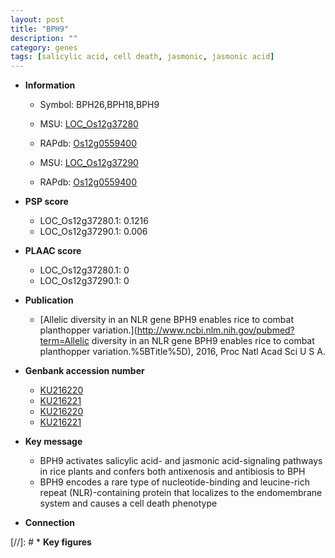 ```yaml
---
layout: post
title: "BPH9"
description: ""
category: genes
tags: [salicylic acid, cell death, jasmonic, jasmonic acid]
---
```


* **Information**  
    + Symbol: BPH26,BPH18,BPH9  
    + MSU: [LOC_Os12g37280](http://rice.uga.edu/cgi-bin/ORF_infopage.cgi?orf=LOC_Os12g37280) 
    + RAPdb: [Os12g0559400](http://rapdb.dna.affrc.go.jp/viewer/gbrowse_details/irgsp1?name=Os12g0559400) 

    + MSU: [LOC_Os12g37290](http://rice.uga.edu/cgi-bin/ORF_infopage.cgi?orf=LOC_Os12g37290) 
    + RAPdb: [Os12g0559400](http://rapdb.dna.affrc.go.jp/viewer/gbrowse_details/irgsp1?name=Os12g0559400) 

* **PSP score**  
    + LOC_Os12g37280.1: 0.1216 
    + LOC_Os12g37290.1: 0.006 

* **PLAAC score**  
    + LOC_Os12g37280.1: 0 
    + LOC_Os12g37290.1: 0 

* **Publication**  
    + [Allelic diversity in an NLR gene BPH9 enables rice to combat planthopper variation.](http://www.ncbi.nlm.nih.gov/pubmed?term=Allelic diversity in an NLR gene BPH9 enables rice to combat planthopper variation.%5BTitle%5D), 2016, Proc Natl Acad Sci U S A.

* **Genbank accession number**  
    + [KU216220](http://www.ncbi.nlm.nih.gov/nuccore/KU216220)
    + [KU216221](http://www.ncbi.nlm.nih.gov/nuccore/KU216221)
    + [KU216220](http://www.ncbi.nlm.nih.gov/nuccore/KU216220)
    + [KU216221](http://www.ncbi.nlm.nih.gov/nuccore/KU216221)

* **Key message**  
    + BPH9 activates salicylic acid- and jasmonic acid-signaling pathways in rice plants and confers both antixenosis and antibiosis to BPH
    + BPH9 encodes a rare type of nucleotide-binding and leucine-rich repeat (NLR)-containing protein that localizes to the endomembrane system and causes a cell death phenotype

* **Connection**  

[//]: # * **Key figures**  


